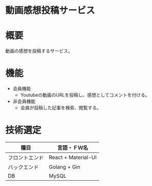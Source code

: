 # 動画感想投稿サービス

# 概要
動画の感想を投稿するサービス。  

# 機能
- 会員機能
  - Youtubeの動画のURLを投稿し、感想としてコメントを付ける。
- 非会員機能
  - 会員が投稿した記事を検索、閲覧する。

# 技術選定
|種目|言語・ＦＷ名|
|---|---|
|フロントエンド|React + Material-UI|
|バックエンド|Golang + Gin|
|DB|MySQL|
